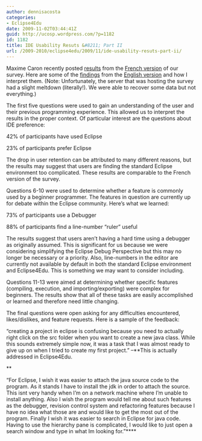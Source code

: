 ```yaml
---
author: dennisacosta
categories:
- Eclipse4Edu
date: 2009-11-02T03:44:41Z
guid: http://ucosp.wordpress.com/?p=1182
id: 1182
title: IDE Usability Resuts &#8211; Part II
url: /2009-2010/eclipse4edu/2009/11/ide-usability-resuts-part-ii/
---
```


Maxime Caron recently posted [results](http://docs.google.com/present/view?id=addqfjnjc3d6_108gj3w67c3) from the [French version](http://spreadsheets.google.com/viewform?hl=en&formkey=dHRBS2l5S0M4anI2LWdEV3JEV0cxSmc6MA) of our survey. Here are some of the [findings](http://proton.scs.carleton.ca/~dacosta/ide4edu/results.ods) from the [English version](http://deugo.carleton.ca/ESurvey/participationPostSurvey.action?id=40288048247c506d01249110b7400002&password=) and how I interpret them. (Note: Unfortunately, the server that was hosting the survey had a slight meltdown (literally!). We were able to recover some data but not everything.)

The first five questions were used to gain an understanding of the user and their previous programming experience. This allowed us to interpret the results in the proper context. Of particular interest are the questions about IDE preference:

42% of participants have used Eclipse
  
23% of participants prefer Eclipse

The drop in user retention can be attributed to many different reasons, but the results may suggest that users are finding the standard Eclipse environment too complicated. These results are comparable to the French version of the survey.

Questions 6-10 were used to determine whether a feature is commonly used by a beginner programmer. The features in question are currently up for debate within the Eclipse community. Here&#8217;s what we learned:

73% of participants use a Debugger
  
88% of participants find a line-number &#8220;ruler&#8221; useful

The results suggest that users aren&#8217;t having a hard time using a debugger as originally assumed. This is significant for us because we were considering simplifying the Eclipse Debug Perspective but this may no longer be necessary or a priority. Also, line-numbers in the editor are currently not available by default in both the standard Eclipse environment and Eclipse4Edu. This is something we may want to consider including.

Questions 11-13 were aimed at determining whether specific features (compiling, execution, and importing/exporting) were complex for beginners. The results show that all of these tasks are easily accomplished or learned and therefore need little changing.

The final questions were open asking for any difficulties encountered, likes/dislikes, and feature requests. Here is a sample of the feedback:

&#8220;creating a project in eclipse is confusing because you need to actually right click on the src folder when you want to create a new java class. While this sounds extremely simple now, it was a task that I was almost ready to give up on when I tried to create my first project.&#8221; &#8211;**This is actually addressed in Eclipse4Edu.
  
** 

&#8220;For Eclipse, I wish it was easier to attach the java source code to the program. As it stands I have to install the jdk in order to attach the source. This isnt very handy when I&#8217;m on a network machine where I&#8217;m unable to install anything. Also I wish the program would tell me about such features as the debugger, revision control system and refactoring features because I have no idea what those are and would like to get the most out of the program. Finally I wish it was easier to search in Eclipse for java code. Having to use the hierarchy pane is complicated, I would like to just open a search window and type in what Im looking for.&#8221;****